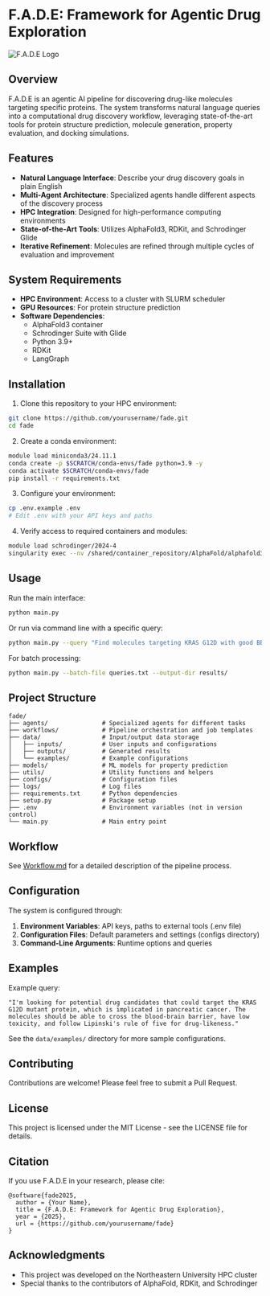 # F.A.D.E: Framework for Agentic Drug Exploration

![F.A.D.E Logo](https://via.placeholder.com/800x200?text=F.A.D.E)

## Overview

F.A.D.E is an agentic AI pipeline for discovering drug-like molecules targeting specific proteins. The system transforms natural language queries into a computational drug discovery workflow, leveraging state-of-the-art tools for protein structure prediction, molecule generation, property evaluation, and docking simulations.

## Features

- **Natural Language Interface**: Describe your drug discovery goals in plain English
- **Multi-Agent Architecture**: Specialized agents handle different aspects of the discovery process
- **HPC Integration**: Designed for high-performance computing environments
- **State-of-the-Art Tools**: Utilizes AlphaFold3, RDKit, and Schrodinger Glide
- **Iterative Refinement**: Molecules are refined through multiple cycles of evaluation and improvement

## System Requirements

- **HPC Environment**: Access to a cluster with SLURM scheduler
- **GPU Resources**: For protein structure prediction
- **Software Dependencies**:
  - AlphaFold3 container
  - Schrodinger Suite with Glide
  - Python 3.9+
  - RDKit
  - LangGraph

## Installation

1. Clone this repository to your HPC environment:
```bash
git clone https://github.com/yourusername/fade.git
cd fade
```

2. Create a conda environment:
```bash
module load miniconda3/24.11.1
conda create -p $SCRATCH/conda-envs/fade python=3.9 -y
conda activate $SCRATCH/conda-envs/fade
pip install -r requirements.txt
```

3. Configure your environment:
```bash
cp .env.example .env
# Edit .env with your API keys and paths
```

4. Verify access to required containers and modules:
```bash
module load schrodinger/2024-4
singularity exec --nv /shared/container_repository/AlphaFold/alphafold3.sif python -c "import sys; print(sys.version)"
```

## Usage

Run the main interface:

```bash
python main.py
```

Or run via command line with a specific query:

```bash
python main.py --query "Find molecules targeting KRAS G12D with good BBB permeability"
```

For batch processing:

```bash
python main.py --batch-file queries.txt --output-dir results/
```

## Project Structure

```
fade/
├── agents/               # Specialized agents for different tasks
├── workflows/            # Pipeline orchestration and job templates
├── data/                 # Input/output data storage
│   ├── inputs/           # User inputs and configurations
│   ├── outputs/          # Generated results
│   └── examples/         # Example configurations
├── models/               # ML models for property prediction
├── utils/                # Utility functions and helpers
├── configs/              # Configuration files
├── logs/                 # Log files
├── requirements.txt      # Python dependencies
├── setup.py              # Package setup
├── .env                  # Environment variables (not in version control)
└── main.py               # Main entry point
```

## Workflow

See [Workflow.md](Workflow.md) for a detailed description of the pipeline process.

## Configuration

The system is configured through:

1. **Environment Variables**: API keys, paths to external tools (.env file)
2. **Configuration Files**: Default parameters and settings (configs directory)
3. **Command-Line Arguments**: Runtime options and queries

## Examples

Example query:
```
"I'm looking for potential drug candidates that could target the KRAS G12D mutant protein, which is implicated in pancreatic cancer. The molecules should be able to cross the blood-brain barrier, have low toxicity, and follow Lipinski's rule of five for drug-likeness."
```

See the `data/examples/` directory for more sample configurations.

## Contributing

Contributions are welcome! Please feel free to submit a Pull Request.

## License

This project is licensed under the MIT License - see the LICENSE file for details.

## Citation

If you use F.A.D.E in your research, please cite:

```
@software{fade2025,
  author = {Your Name},
  title = {F.A.D.E: Framework for Agentic Drug Exploration},
  year = {2025},
  url = {https://github.com/yourusername/fade}
}
```

## Acknowledgments

- This project was developed on the Northeastern University HPC cluster
- Special thanks to the contributors of AlphaFold, RDKit, and Schrodinger
